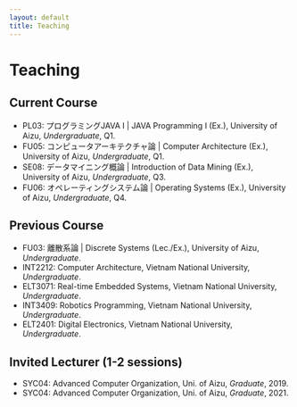 ```yaml
---
layout: default
title: Teaching
---
```



# Teaching

## Current Course
- PL03: プログラミングJAVA I \| JAVA Programming I (Ex.), University of Aizu, *Undergraduate*,  Q1.
- FU05: コンピュータアーキテクチャ論 \| Computer Architecture (Ex.), University of Aizu, *Undergraduate*,  Q1.
- SE08: データマイニング概論 \| Introduction of Data Mining (Ex.), University of Aizu, *Undergraduate*, Q3.
- FU06: オペレーティングシステム論 \| Operating Systems (Ex.), University of Aizu, *Undergraduate*,  Q4.

## Previous Course
- FU03: 離散系論 \| Discrete Systems (Lec./Ex.), University of Aizu, *Undergraduate*.
- INT2212: Computer Architecture, Vietnam National University, *Undergraduate*.
- ELT3071: Real-time Embedded Systems, Vietnam National University, *Undergraduate*.
- INT3409: Robotics Programming, Vietnam National University, *Undergraduate*.
- ELT2401: Digital Electronics, Vietnam National University, *Undergraduate*.

## Invited Lecturer (1-2 sessions)
- SYC04: Advanced Computer Organization, Uni. of Aizu, *Graduate*, 2019.
- SYC04: Advanced Computer Organization, Uni. of Aizu, *Graduate*, 2021.

